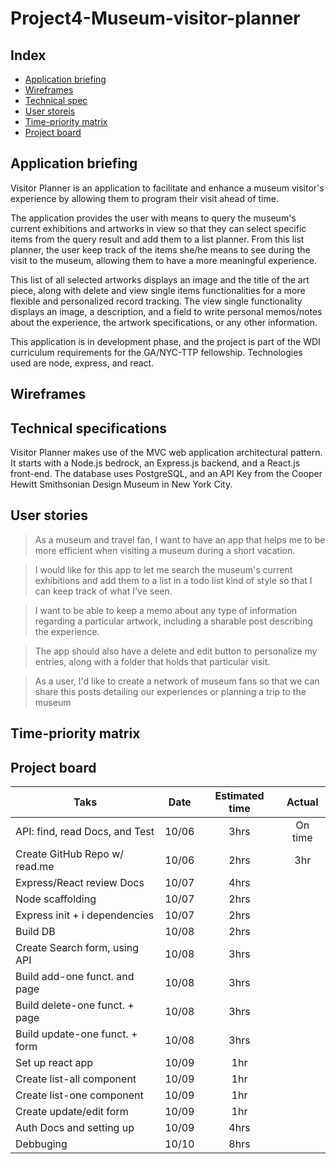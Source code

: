 # Project4-Museum-visitor-planner

Index
-------------------------------------
- [Application briefing](#appkication-briefing)
- [Wireframes](#wireframes)
- [Technical spec](#technical-specifications)
- [User storeis](#user-stories)
- [Time-priority matrix](#time-priority-matrix)
- [Project board](#project-board)

Application briefing
-------------------------------------

Visitor Planner is an application to facilitate and enhance a museum visitor's experience by allowing them to program their visit ahead of time.

The application provides the user with means to query the museum's current exhibitions and artworks in view so that they can select specific items from the query result and add them to a list planner. From this list planner, the user keep track of the items she/he means to see during the visit to the museum, allowing them to have a more meaningful experience.

This list of all selected artworks displays an image and the title of the art piece, along with delete and view single items functionalities for a more flexible and personalized record tracking. The view single functionality displays an image, a description, and a field to write personal memos/notes about the experience, the artwork specifications, or any other information.

This application is in development phase, and the project is part of the WDI curriculum requirements for the GA/NYC-TTP fellowship. Technologies used are node, express, and react.

Wireframes
----------

Technical specifications
------------------------
Visitor Planner makes use of the MVC web application architectural pattern. It starts with a Node.js bedrock, an Express.js backend, and a React.js front-end. The database uses PostgreSQL, and an API Key from the Cooper Hewitt Smithsonian Design Museum in New York City. 

User stories
------------
>As a museum and travel fan, I want to have an app that helps me to be more efficient when visiting a museum during a short vacation.


>I would like for this app to let me search the museum's current exhibitions and add them to a list in a todo list kind of style so that I can keep track of what I've seen.


>I want to be able to keep a memo about any type of information regarding a particular artwork, including a sharable post describing the experience.


> The app should also have a delete and edit button to personalize my entries, along with a folder that holds that particular visit.


>As a user, I'd like to create a network of museum fans so that we can share this posts detailing our experiences or planning a trip to the museum

Time-priority matrix
--------------------

Project board
-------------
| Taks                          | Date  | Estimated time| Actual |
| -------------                 |:-----:| :------------:|:------:|
| API: find, read Docs, and Test| 10/06 | 3hrs          |On time |
| Create GitHub Repo w/ read.me | 10/06 | 2hrs          |3hr     |
| Express/React review Docs     | 10/07 |  4hrs         |        |
| Node scaffolding              | 10/07 | 2hrs          |        |
| Express init + i dependencies | 10/07 | 2hrs          |        |
| Build DB                      | 10/08 | 2hrs          |        |
| Create Search form, using API | 10/08 | 3hrs          |        |
| Build add-one funct. and page | 10/08 | 3hrs          |        |
| Build delete-one funct. + page| 10/08 | 3hrs          |        |
| Build update-one funct. + form| 10/08 | 3hrs          |        |
| Set up react app              | 10/09 | 1hr           |        |
| Create list-all component     | 10/09 | 1hr           |        |
| Create list-one component     | 10/09 | 1hr           |        |
| Create update/edit form       | 10/09 | 1hr           |        |
| Auth Docs and setting up      | 10/09 | 4hrs          |        |
| Debbuging                     | 10/10 | 8hrs          |        |
